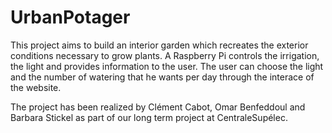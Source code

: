 # UrbanPotager

This project aims to build an interior garden which recreates the exterior conditions necessary to grow plants. A Raspberry Pi controls the irrigation, the light and provides information to the user. The user can choose the light and the number of watering that he wants per day through the interace of the website. 

The project has been realized by Clément Cabot, Omar Benfeddoul and Barbara Stickel as part of our long term project at CentraleSupélec.
